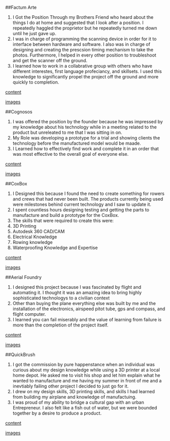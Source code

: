 ##Factum Arte
1. I Got the Position Through my Brothers Friend who heard about the things I do at home and suggested that I look after a position. I repeatedly haggled the proprietor but he repeatedly turned me down until he just gave up. 
2. I was in charge of programming the scanning device in order for it to interface between hardware and software. I also was in charge of designing and creating the prescsion timing mechanism to take the photos. Furthermore, I helped in every other position to troubleshoot and get the scanner off the ground. 
3. I learned how to work in a collabrative group with others who have different interestes, first language profeciancy, and skillsets. I used this knowledge to significantly propel the project off the ground and more quickly to completion. 

[content](https://github.com/DannyBoyBroadSword/andrewhennessy/tree/master/Projects/Factum/content.md)

[images](https://github.com/DannyBoyBroadSword/andrewhennessy/tree/master/Projects/Factum/img)



##Cognosos
1. I was offered the position by the founder because he was impressed by my knowledge about his technology while in a meeting related to the product but unreleated to me that I was sitting in on.  
2. My Role was developing a prototype for a trial and showing clients the technology before the manufactured model would be maade. 
3. I Learned how to effectively find work and complete it in an order that was most effective to the overall goal of everyone else. 

[content](https://github.com/DannyBoyBroadSword/andrewhennessy/tree/master/Projects/Cognosos/content.md)

[images](https://github.com/DannyBoyBroadSword/andrewhennessy/tree/master/Projects/Cognosos/img)

##CoxBox
1. I Designed this because I found the need to create something for rowers and crews that had never been built. The products currently being used were milestones behind current technology and I saw to update it. 
2. I spent countless hours designing testing and getting the parts to manufacture and build a prototype for the CoxBox. 
3. The skills that were required to create this were:
  1. 3D Printing
  2. Autodesk 360 CAD/CAM
  3. Electrical Knowledge
  4. Rowing knowledge
  5. Waterproofing Knowledge and Expertise

[content](https://github.com/DannyBoyBroadSword/andrewhennessy/tree/master/Projects/CoxBox/content.md)

[images](https://github.com/DannyBoyBroadSword/andrewhennessy/tree/master/Projects/CoxBox/img)

##Aerial Foundry
1. I designed this project because I was fascinated by flight and automating it. I thought it was an amazing idea to bring highly sophisticated technologys to a civilian context
2. Other than buying the plane everything else was built by me and the installation of the electronics, airspeed pitot tube, gps and compass, and flight computer.
3. I learned you can fail miserably and the value of learning from failure is more than the completion of the project itself. 

[content](https://github.com/DannyBoyBroadSword/andrewhennessy/tree/master/Projects/AerialFoundry/content.md)

[images](https://github.com/DannyBoyBroadSword/andrewhennessy/tree/master/Projects/AerialFoundry/img)

##QuickBrush
1. I got the commission by pure happenstance when an individual was curious about my design knowledge while using a 3D printer at a local home depot. He asked me to visit his shop and let him explain what he wanted to manufacture and me having my summer in front of me and a inevtiably failing other project I decided to just go for it. 
2. I drew on my design skills, 3D printing skills, and skills I had learned from building my airplane and knowledge of manufactuing. 
3. I was proud of my ability to bridge a cultural gap with an urban Entrepreneur. I also felt like a fish out of water, but we were bounded together by a desire to produce a product. 

[content](https://github.com/DannyBoyBroadSword/andrewhennessy/tree/master/Projects/Quickbrush/content.md)

[images](https://github.com/DannyBoyBroadSword/andrewhennessy/tree/master/Projects/Quickbrush/img)
